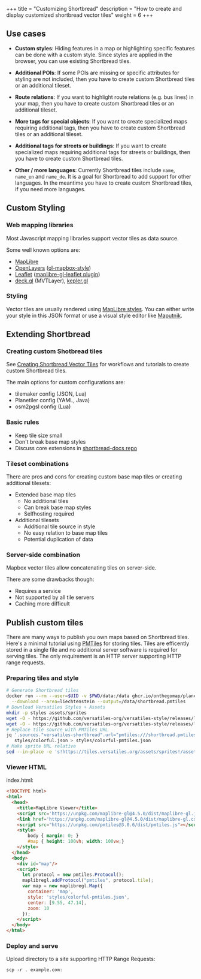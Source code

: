 +++
title = "Customizing Shortbread"
description = "How to create and display customized shortbread vector tiles"
weight = 6
+++

## Use cases

* **Custom styles**: Hiding features in a map or highlighting specific features can be done with a custom style.
Since styles are applied in the browser, you can use existing Shortbread tiles.

* **Additional POIs**: If some POIs are missing or specific attributes for styling are not included, then you
have to create custom Shortbread tiles or an additional tileset. 

* **Route relations**: If you want to highlight route relations (e.g. bus lines) in your map, then you
have to create custom Shortbread tiles or an additional tileset. 

* **More tags for special objects**: If you want to create specialized maps requiring additional tags, then you
have to create custom Shortbread tiles or an additional tileset. 

* **Additional tags for streets or buildings**: If you want to create specialized maps requiring additional tags for streets or buildings, then you
have to create custom Shortbread tiles. 

* **Other / more languages**: Currently Shortbread tiles include `name`, `name_en` and `name_de`. It is a goal for Shortbread to
add support for other languages. In the meantime you have to create custom Shortbread tiles, if you need more languages.

## Custom Styling

### Web mapping libraries

Most Javascript mapping libraries support vector tiles as data source.

Some well known options are:
* [MapLibre](https://maplibre.org/)
* [OpenLayers](https://openlayers.org/) ([ol-mapbox-style](https://github.com/openlayers/ol-mapbox-style))
* [Leaflet](https://leafletjs.com/) ([maplibre-gl-leaflet plugin](https://github.com/maplibre/maplibre-gl-leaflet))
* [deck.gl](https://deck.gl/) (MVTLayer), [kepler.gl](https://kepler.gl/)

### Styling

Vector tiles are usually rendered using [MapLibre styles](https://maplibre.org/maplibre-style-spec/).
You can either write your style in this JSON format or use a visual style editor like [Maputnik](https://maplibre.org/maputnik/).

## Extending Shortbread

### Creating custom Shotbread tiles

See [Creating Shortbread Vector Tiles](/make-vectortiles/) for workflows and tutorials to create custom Shortbread tiles.

The main options for custom configurations are:
* tilemaker config (JSON, Lua)
* Planetiler config (YAML, Java)
* osm2pgsl config (Lua)

### Basic rules

* Keep tile size small
* Don't break base map styles
* Discuss core extensions in [shortbread-docs repo](https://github.com/shortbread-tiles/shortbread-docs)

### Tileset combinations

There are pros and cons for creating custom base map tiles or creating additional tilesets:

* Extended base map tiles
  * No additional tiles
  * Can break base map styles
  * Selfhosting required
* Additional tilesets
  * Additional tile source in style
  * No easy relation to base map tiles
  * Potential duplication of data

### Server-side combination

Mapbox vector tiles allow concatenating tiles on server-side.

There are some drawbacks though:
* Requires a service
* Not supported by all tile servers
* Caching more difficult

## Publish custom tiles

There are many ways to publish you own maps based on Shortbread tiles. Here's a minimal tutorial using [PMTiles](https://docs.protomaps.com/pmtiles/) for storing tiles. Tiles are efficently stored in a single file and no additional server software is required for serving tiles. The only requirement is an HTTP server supporting HTTP range requests.

### Preparing tiles and style

```bash
# Generate Shortbread tiles
docker run --rm --user=$UID -v $PWD/data:/data ghcr.io/onthegomap/planetiler shortbread.yml \
  --download --area=liechtenstein --output=/data/shortbread.pmtiles
# Download Versatiles Styles + Assets
mkdir -p styles assets/sprites
wget -O - https://github.com/versatiles-org/versatiles-style/releases/latest/download/styles.tar.gz | tar xz -C styles
wget -O - https://github.com/versatiles-org/versatiles-style/releases/latest/download/sprites.tar.gz | tar xz -C assets/sprites
# Replace tile source with PMTiles URL
jq '.sources."versatiles-shortbread".url="pmtiles:///shortbread.pmtiles" | del(.sources."versatiles-shortbread".tiles)' \
   styles/colorful.json > styles/colorful-pmtiles.json
# Make sprite URL relative
sed --in-place -e 's!https://tiles.versatiles.org/assets/sprites!/assets/sprites!g' styles/*.json
```

### Viewer HTML

index.html:
```html
<!DOCTYPE html>
<html>
  <head>
    <title>MapLibre Viewer</title>
    <script src='https://unpkg.com/maplibre-gl@4.5.0/dist/maplibre-gl.js'></script>
    <link href='https://unpkg.com/maplibre-gl@4.5.0/dist/maplibre-gl.css' rel='stylesheet' />
    <script src="https://unpkg.com/pmtiles@3.0.6/dist/pmtiles.js"></script>
    <style>
        body { margin: 0; }
        #map { height: 100vh; width: 100vw;}
    </style>
  </head>
  <body>
    <div id="map"/>
    <script>
      let protocol = new pmtiles.Protocol();
      maplibregl.addProtocol("pmtiles", protocol.tile);
      var map = new maplibregl.Map({
        container: 'map',
        style: 'styles/colorful-pmtiles.json',
        center: [9.55, 47.14],
        zoom: 10
      });
    </script>
  </body>
</html>
```

### Deploy and serve

Upload directory to a site supporting HTTP Range Requests:
```
scp -r . example.com:
```
